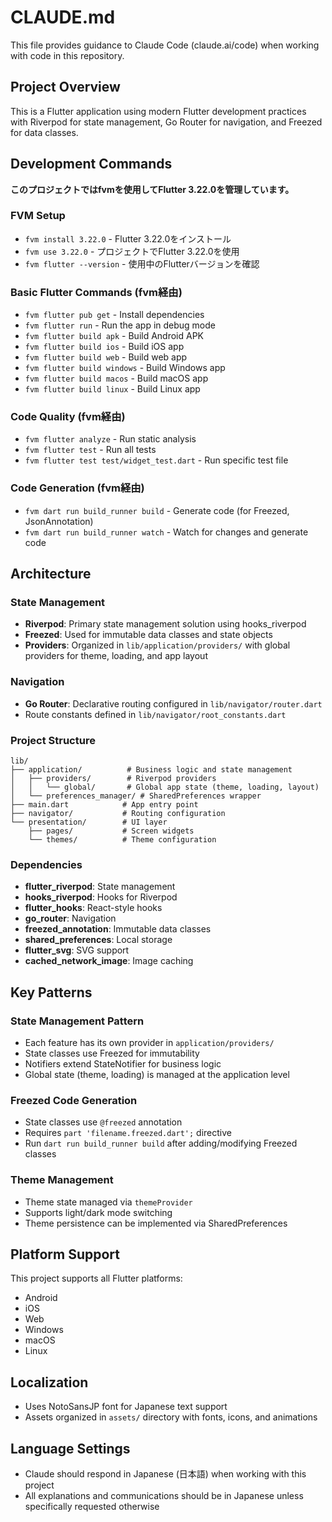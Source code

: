 # CLAUDE.md

This file provides guidance to Claude Code (claude.ai/code) when working with code in this repository.

## Project Overview

This is a Flutter application using modern Flutter development practices with Riverpod for state management, Go Router for navigation, and Freezed for data classes.

## Development Commands

**このプロジェクトではfvmを使用してFlutter 3.22.0を管理しています。**

### FVM Setup
- `fvm install 3.22.0` - Flutter 3.22.0をインストール
- `fvm use 3.22.0` - プロジェクトでFlutter 3.22.0を使用
- `fvm flutter --version` - 使用中のFlutterバージョンを確認

### Basic Flutter Commands (fvm経由)
- `fvm flutter pub get` - Install dependencies
- `fvm flutter run` - Run the app in debug mode
- `fvm flutter build apk` - Build Android APK
- `fvm flutter build ios` - Build iOS app
- `fvm flutter build web` - Build web app
- `fvm flutter build windows` - Build Windows app
- `fvm flutter build macos` - Build macOS app
- `fvm flutter build linux` - Build Linux app

### Code Quality (fvm経由)
- `fvm flutter analyze` - Run static analysis
- `fvm flutter test` - Run all tests
- `fvm flutter test test/widget_test.dart` - Run specific test file

### Code Generation (fvm経由)
- `fvm dart run build_runner build` - Generate code (for Freezed, JsonAnnotation)
- `fvm dart run build_runner watch` - Watch for changes and generate code

## Architecture

### State Management
- **Riverpod**: Primary state management solution using hooks_riverpod
- **Freezed**: Used for immutable data classes and state objects
- **Providers**: Organized in `lib/application/providers/` with global providers for theme, loading, and app layout

### Navigation
- **Go Router**: Declarative routing configured in `lib/navigator/router.dart`
- Route constants defined in `lib/navigator/root_constants.dart`

### Project Structure
```
lib/
├── application/          # Business logic and state management
│   ├── providers/        # Riverpod providers
│   │   └── global/       # Global app state (theme, loading, layout)
│   └── preferences_manager/ # SharedPreferences wrapper
├── main.dart            # App entry point
├── navigator/           # Routing configuration
└── presentation/        # UI layer
    ├── pages/           # Screen widgets
    └── themes/          # Theme configuration
```

### Dependencies
- **flutter_riverpod**: State management
- **hooks_riverpod**: Hooks for Riverpod
- **flutter_hooks**: React-style hooks
- **go_router**: Navigation
- **freezed_annotation**: Immutable data classes
- **shared_preferences**: Local storage
- **flutter_svg**: SVG support
- **cached_network_image**: Image caching

## Key Patterns

### State Management Pattern
- Each feature has its own provider in `application/providers/`
- State classes use Freezed for immutability
- Notifiers extend StateNotifier for business logic
- Global state (theme, loading) is managed at the application level

### Freezed Code Generation
- State classes use `@freezed` annotation
- Requires `part 'filename.freezed.dart';` directive
- Run `dart run build_runner build` after adding/modifying Freezed classes

### Theme Management
- Theme state managed via `themeProvider`
- Supports light/dark mode switching
- Theme persistence can be implemented via SharedPreferences

## Platform Support
This project supports all Flutter platforms:
- Android
- iOS  
- Web
- Windows
- macOS
- Linux

## Localization
- Uses NotoSansJP font for Japanese text support
- Assets organized in `assets/` directory with fonts, icons, and animations

## Language Settings
- Claude should respond in Japanese (日本語) when working with this project
- All explanations and communications should be in Japanese unless specifically requested otherwise